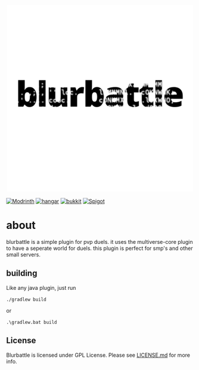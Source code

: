 <p align="center">
<img src="images/blurbattle.png" alt="Blurbattle logo">
</p>

[![Modrinth](https://cdn.jsdelivr.net/npm/@intergrav/devins-badges@3/assets/cozy/available/modrinth_vector.svg)](https://modrinth.com/plugin/blurbattle)
[![hangar](https://cdn.jsdelivr.net/npm/@intergrav/devins-badges@3/assets/cozy/available/hangar_vector.svg)](https://hangar.papermc.io/NEOLabs-software/blurbattle)
[![bukkit](https://cdn.jsdelivr.net/npm/@intergrav/devins-badges@3/assets/cozy/supported/bukkit_vector.svg)](https://dev.bukkit.org/projects/blurbattle)
[![Spigot](https://cdn.jsdelivr.net/npm/@intergrav/devins-badges@3/assets/cozy/supported/spigot_vector.svg)](https://www.spigotmc.org/resources/blurbattle.121465/)

# about

blurbattle is a simple plugin for pvp duels. it uses the multiverse-core plugin to have a seperate world for duels. this plugin is perfect for smp's and other small servers.

## building

Like any java plugin, just run
```shell
./gradlew build
```
or
```batch
.\gradlew.bat build
```

## License
Blurbattle is licensed under GPL License. Please see [LICENSE.md](LICENSE.md) for more info.

